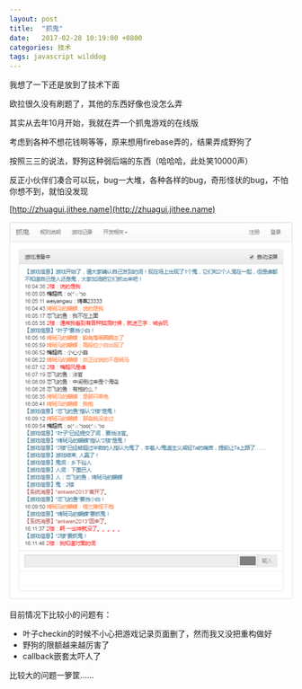 ```yaml
---
layout: post
title:  "抓鬼"
date:   2017-02-28 10:19:00 +0800
categories: 技术
tags: javascript wilddog
---
```

我想了一下还是放到了技术下面

欧拉很久没有刷题了，其他的东西好像也没怎么弄

其实从去年10月开始，我就在弄一个抓鬼游戏的在线版

考虑到各种不想花钱啊等等，原来想用firebase弄的，结果弄成野狗了

按照三三的说法，野狗这种弱后端的东西（哈哈哈，此处笑10000声）

反正小伙伴们凑合可以玩，bug一大堆，各种各样的bug，奇形怪状的bug，不怕你想不到，就怕没发现

[http://zhuagui.jithee.name](http://zhuagui.jithee.name)

![](/img/zhuagui.PNG)

目前情况下比较小的问题有：

- 叶子checkin的时候不小心把游戏记录页面删了，然而我又没把重构做好
- 野狗的限额越来越厉害了
- callback嵌套太吓人了

比较大的问题一箩筐……
